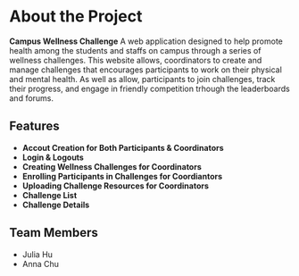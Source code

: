 # About the Project

**Campus Wellness Challenge**
A web application designed to help promote health among the students and staffs on campus
through a series of wellness challenges. This website allows, coordinators to create and 
manage challenges that encourages participants to work on their physical and mental health.
As well as allow, participants to join challenges, track their progress, and engage in
friendly competition trhough the leaderboards and forums.

## Features
- **Accout Creation for Both Participants & Coordinators**
- **Login & Logouts**
- **Creating Wellness Challenges for Coordinators**
- **Enrolling Participants in Challenges for Coordiantors**
- **Uploading Challenge Resources for Coordinators**
- **Challenge List**
- **Challenge Details**

## Team Members
- Julia Hu
- Anna Chu
